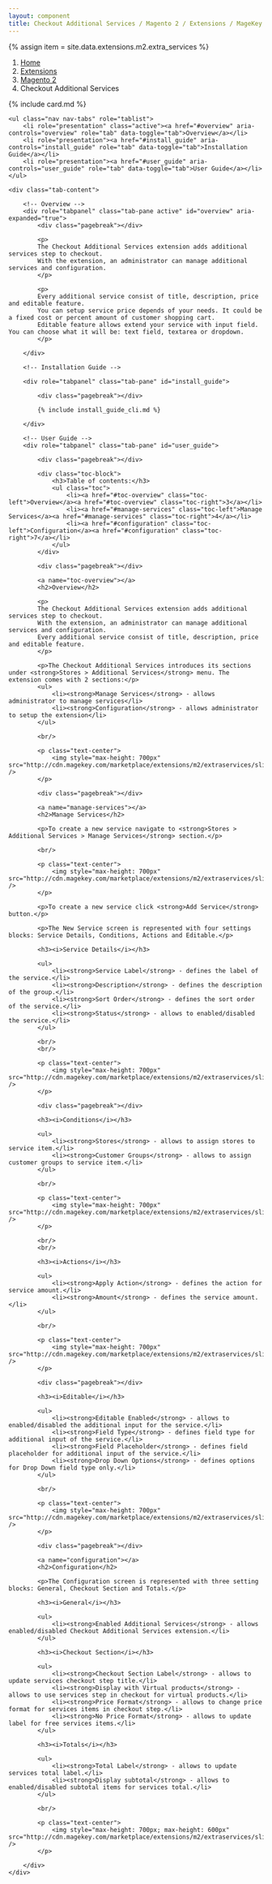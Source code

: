 ```yaml
---
layout: component
title: Checkout Additional Services / Magento 2 / Extensions / MageKey GitHub
---
```

{% assign item = site.data.extensions.m2.extra_services %}

<ol class="breadcrumb">
    <li><a href="/">Home</a></li>
    <li><a href="/extensions">Extensions</a></li>
    <li><a href="/extensions/m2">Magento 2</a></li>
    <li class="active">Checkout Additional Services</li>
</ol>

{% include card.md %}

<div class="details">

    <ul class="nav nav-tabs" role="tablist">
        <li role="presentation" class="active"><a href="#overview" aria-controls="overview" role="tab" data-toggle="tab">Overview</a></li>
        <li role="presentation"><a href="#install_guide" aria-controls="install_guide" role="tab" data-toggle="tab">Installation Guide</a></li>
        <li role="presentation"><a href="#user_guide" aria-controls="user_guide" role="tab" data-toggle="tab">User Guide</a></li>
    </ul>

    <div class="tab-content">

        <!-- Overview -->
        <div role="tabpanel" class="tab-pane active" id="overview" aria-expanded="true">
            <div class="pagebreak"></div>

            <p>
            The Checkout Additional Services extension adds additional services step to checkout.
            With the extension, an administrator can manage additional services and configuration.
            </p>

            <p>
            Every additional service consist of title, description, price and editable feature.
            You can setup service price depends of your needs. It could be a fixed cost or percent amount of customer shopping cart.
            Editable feature allows extend your service with input field. You can choose what it will be: text field, textarea or dropdown.
            </p>

        </div>

        <!-- Installation Guide -->

        <div role="tabpanel" class="tab-pane" id="install_guide">

            <div class="pagebreak"></div>

            {% include install_guide_cli.md %}

        </div>

        <!-- User Guide -->
        <div role="tabpanel" class="tab-pane" id="user_guide">

            <div class="pagebreak"></div>

            <div class="toc-block">
                <h3>Table of contents:</h3>
                <ul class="toc">
                    <li><a href="#toc-overview" class="toc-left">Overview</a><a href="#toc-overview" class="toc-right">3</a></li>
                    <li><a href="#manage-services" class="toc-left">Manage Services</a><a href="#manage-services" class="toc-right">4</a></li>
                    <li><a href="#configuration" class="toc-left">Configuration</a><a href="#configuration" class="toc-right">7</a></li>
                </ul>
            </div>

            <div class="pagebreak"></div>

            <a name="toc-overview"></a>
            <h2>Overview</h2>

            <p>
            The Checkout Additional Services extension adds additional services step to checkout.
            With the extension, an administrator can manage additional services and configuration.
            Every additional service consist of title, description, price and editable feature.
            </p>

            <p>The Checkout Additional Services introduces its sections under <strong>Stores > Additional Services</strong> menu. The extension comes with 2 sections:</p>
            <ul>
                <li><strong>Manage Services</strong> - allows administrator to manage services</li>
                <li><strong>Configuration</strong> - allows administrator to setup the extension</li>
            </ul>

            <br/>

            <p class="text-center">
                <img style="max-height: 700px" src="http://cdn.magekey.com/marketplace/extensions/m2/extraservices/slide10.png" />
            </p>

            <div class="pagebreak"></div>

            <a name="manage-services"></a>
            <h2>Manage Services</h2>

            <p>To create a new service navigate to <strong>Stores > Additional Services > Manage Services</strong> section.</p>

            <br/>

            <p class="text-center">
                <img style="max-height: 700px" src="http://cdn.magekey.com/marketplace/extensions/m2/extraservices/slide12.png" />
            </p>

            <p>To create a new service click <strong>Add Service</strong> button.</p>

            <p>The New Service screen is represented with four settings blocks: Service Details, Conditions, Actions and Editable.</p>

            <h3><i>Service Details</i></h3>

            <ul>
                <li><strong>Service Label</strong> - defines the label of the service.</li>
                <li><strong>Description</strong> - defines the description of the group.</li>
                <li><strong>Sort Order</strong> - defines the sort order of the service.</li>
                <li><strong>Status</strong> - allows to enabled/disabled the service.</li>
            </ul>

            <br/>
            <br/>

            <p class="text-center">
                <img style="max-height: 700px" src="http://cdn.magekey.com/marketplace/extensions/m2/extraservices/slide13.png" />
            </p>

            <div class="pagebreak"></div>

            <h3><i>Conditions</i></h3>

            <ul>
                <li><strong>Stores</strong> - allows to assign stores to service item.</li>
                <li><strong>Customer Groups</strong> - allows to assign customer groups to service item.</li>
            </ul>

            <br/>

            <p class="text-center">
                <img style="max-height: 700px" src="http://cdn.magekey.com/marketplace/extensions/m2/extraservices/slide14.png" />
            </p>

            <br/>
            <br/>

            <h3><i>Actions</i></h3>

            <ul>
                <li><strong>Apply Action</strong> - defines the action for service amount.</li>
                <li><strong>Amount</strong> - defines the service amount.</li>
            </ul>

            <br/>

            <p class="text-center">
                <img style="max-height: 700px" src="http://cdn.magekey.com/marketplace/extensions/m2/extraservices/slide15.png" />
            </p>

            <div class="pagebreak"></div>

            <h3><i>Editable</i></h3>

            <ul>
                <li><strong>Editable Enabled</strong> - allows to enabled/disabled the additional input for the service.</li>
                <li><strong>Field Type</strong> - defines field type for additional input of the service.</li>
                <li><strong>Field Placeholder</strong> - defines field placeholder for additional input of the service.</li>
                <li><strong>Drop Down Options</strong> - defines options for Drop Down field type only.</li>
            </ul>

            <br/>

            <p class="text-center">
                <img style="max-height: 700px" src="http://cdn.magekey.com/marketplace/extensions/m2/extraservices/slide16.png" />
            </p>

            <div class="pagebreak"></div>

            <a name="configuration"></a>
            <h2>Configuration</h2>

            <p>The Configuration screen is represented with three setting blocks: General, Checkout Section and Totals.</p>

            <h3><i>General</i></h3>

            <ul>
                <li><strong>Enabled Additional Services</strong> - allows enabled/disabled Checkout Additional Services extension.</li>
            </ul>

            <h3><i>Checkout Section</i></h3>

            <ul>
                <li><strong>Checkout Section Label</strong> - allows to update services checkout step title.</li>
                <li><strong>Display with Virtual products</strong> - allows to use services step in checkout for virtual products.</li>
                <li><strong>Price Format</strong> - allows to change price format for services items in checkout step.</li>
                <li><strong>No Price Format</strong> - allows to update label for free services items.</li>
            </ul>

            <h3><i>Totals</i></h3>

            <ul>
                <li><strong>Total Label</strong> - allows to update services total label.</li>
                <li><strong>Display subtotal</strong> - allows to enabled/disabled subtotal items for services total.</li>
            </ul>

            <br/>

            <p class="text-center">
                <img style="max-height: 700px; max-height: 600px" src="http://cdn.magekey.com/marketplace/extensions/m2/extraservices/slide11.png" />
            </p>
            
        </div>
    </div>

</div>

